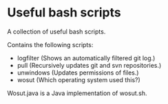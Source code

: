 # Useful bash scripts

A collection of useful bash scripts.

Contains the following scripts:
 - logfilter (Shows an automatically filtered git log.)
 - pull (Recursively updates git and svn repositories.)
 - unwindows (Updates permissions of files.)
 - wosut (Which operating system used this?)

Wosut.java is a Java implementation of wosut.sh.
